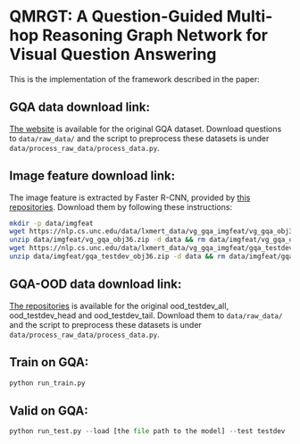 # QMRGT: A Question-Guided Multi-hop Reasoning Graph Network for Visual Question Answering
This is the implementation of the framework described in the paper:

## GQA data download link:
[The website](https://cs.stanford.edu/people/dorarad/gqa/download.html) is available for the original GQA dataset. Download questions to `data/raw_data/` and the script to preprocess these datasets is under `data/process_raw_data/process_data.py`.

## Image feature download link:
The image feature is extracted by Faster R-CNN, provided by [this repositories](https://nlp.cs.unc.edu/data/lxmert_data/vg_gqa_imgfeat). Download them by following these instructions:
```bash
mkdir -p data/imgfeat
wget https://nlp.cs.unc.edu/data/lxmert_data/vg_gqa_imgfeat/vg_gqa_obj36.zip -P data/vg_gqa_imgfeat
unzip data/imgfeat/vg_gqa_obj36.zip -d data && rm data/imgfeat/vg_gqa_obj36.zip
wget https://nlp.cs.unc.edu/data/lxmert_data/vg_gqa_imgfeat/gqa_testdev_obj36.zip -P data/vg_gqa_imgfeat
unzip data/imgfeat/gqa_testdev_obj36.zip -d data && rm data/imgfeat/gqa_testdev_obj36.zip
```
## GQA-OOD data download link:
[The repositories](https://github.com/gqa-ood/GQA-OOD) is available for the original ood_testdev_all, ood_testdev_head and ood_testdev_tail. Download them to `data/raw_data/` and the script to preprocess these datasets is under `data/process_raw_data/process_data.py`.

## Train on GQA:
```python
python run_train.py
```


## Valid on GQA:
```python
python run_test.py --load [the file path to the model] --test testdev
```
